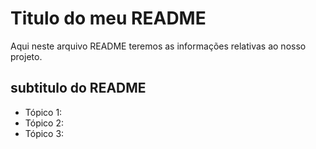 # Titulo do meu README

Aqui neste arquivo README teremos as informações relativas ao nosso projeto.

## subtitulo do README

- Tópico 1:
- Tópico 2: 
- Tópico 3:
